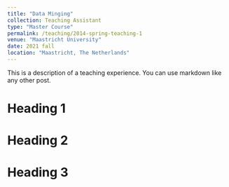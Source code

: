 ```yaml
---
title: "Data Minging"
collection: Teaching Assistant
type: "Master Course"
permalink: /teaching/2014-spring-teaching-1
venue: "Maastricht University"
date: 2021 fall
location: "Maastricht, The Netherlands"
---
```


This is a description of a teaching experience. You can use markdown like any other post.

Heading 1
======

Heading 2
======

Heading 3
======